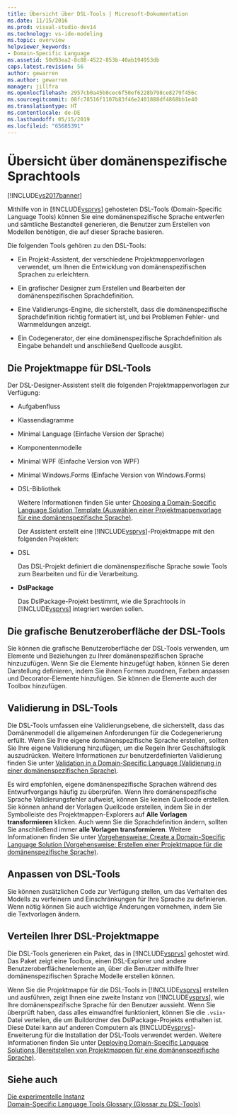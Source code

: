 ```yaml
---
title: Übersicht über DSL-Tools | Microsoft-Dokumentation
ms.date: 11/15/2016
ms.prod: visual-studio-dev14
ms.technology: vs-ide-modeling
ms.topic: overview
helpviewer_keywords:
- Domain-Specific Language
ms.assetid: 50d93ea2-8c88-4522-853b-40ab194953db
caps.latest.revision: 56
author: gewarren
ms.author: gewarren
manager: jillfra
ms.openlocfilehash: 2957cb0a45b0cec6f50ef6228b798ce8279f456c
ms.sourcegitcommit: 08fc78516f1107b83f46e2401888df4868bb1e40
ms.translationtype: HT
ms.contentlocale: de-DE
ms.lasthandoff: 05/15/2019
ms.locfileid: "65685391"
---
```

# <a name="overview-of-domain-specific-language-tools"></a>Übersicht über domänenspezifische Sprachtools
[!INCLUDE[vs2017banner](../includes/vs2017banner.md)]

Mithilfe von in [!INCLUDE[vsprvs](../includes/vsprvs-md.md)] gehosteten DSL-Tools (Domain-Specific Language Tools) können Sie eine domänenspezifische Sprache entwerfen und sämtliche Bestandteil generieren, die Benutzer zum Erstellen von Modellen benötigen, die auf dieser Sprache basieren.  
  
 Die folgenden Tools gehören zu den DSL-Tools:  
  
- Ein Projekt-Assistent, der verschiedene Projektmappenvorlagen verwendet, um Ihnen die Entwicklung von domänenspezifischen Sprachen zu erleichtern.  
  
- Ein grafischer Designer zum Erstellen und Bearbeiten der domänenspezifischen Sprachdefinition.  
  
- Eine Validierungs-Engine, die sicherstellt, dass die domänenspezifische Sprachdefinition richtig formatiert ist, und bei Problemen Fehler- und Warnmeldungen anzeigt.  
  
- Ein Codegenerator, der eine domänenspezifische Sprachdefinition als Eingabe behandelt und anschließend Quellcode ausgibt.  
  
## <a name="the-dsl-tools-solution"></a>Die Projektmappe für DSL-Tools  
 Der DSL-Designer-Assistent stellt die folgenden Projektmappenvorlagen zur Verfügung:  
  
- Aufgabenfluss  
  
- Klassendiagramme  
  
- Minimal Language (Einfache Version der Sprache)  
  
- Komponentenmodelle  
  
- Minimal WPF (Einfache Version von WPF)  
  
- Minimal Windows.Forms (Einfache Version von Windows.Forms)  
  
- DSL-Bibliothek  
  
  Weitere Informationen finden Sie unter [Choosing a Domain-Specific Language Solution Template (Auswählen einer Projektmappenvorlage für eine domänenspezifische Sprache)](../modeling/choosing-a-domain-specific-language-solution-template.md).  
  
  Der Assistent erstellt eine [!INCLUDE[vsprvs](../includes/vsprvs-md.md)]-Projektmappe mit den folgenden Projekten:  
  
- DSL  
  
   Das DSL-Projekt definiert die domänenspezifische Sprache sowie Tools zum Bearbeiten und für die Verarbeitung.  
  
- **DslPackage**  
  
   Das DslPackage-Projekt bestimmt, wie die Sprachtools in [!INCLUDE[vsprvs](../includes/vsprvs-md.md)] integriert werden sollen.  
  
## <a name="the-dsl-tools-graphical-interface"></a>Die grafische Benutzeroberfläche der DSL-Tools  
 Sie können die grafische Benutzeroberfläche der DSL-Tools verwenden, um Elemente und Beziehungen zu Ihrer domänenspezifischen Sprache hinzuzufügen. Wenn Sie die Elemente hinzugefügt haben, können Sie deren Darstellung definieren, indem Sie ihnen Formen zuordnen, Farben anpassen und Decorator-Elemente hinzufügen. Sie können die Elemente auch der Toolbox hinzufügen.  
  
## <a name="validation-in-dsl-tools"></a>Validierung in DSL-Tools  
 Die DSL-Tools umfassen eine Validierungsebene, die sicherstellt, dass das Domänenmodell die allgemeinen Anforderungen für die Codegenerierung erfüllt. Wenn Sie Ihre eigene domänenspezifische Sprache erstellen, sollten Sie Ihre eigene Validierung hinzufügen, um die Regeln Ihrer Geschäftslogik auszudrücken. Weitere Informationen zur benutzerdefinierten Validierung finden Sie unter [Validation in a Domain-Specific Language (Validierung in einer domänenspezifischen Sprache)](../modeling/validation-in-a-domain-specific-language.md).  
  
 Es wird empfohlen, eigene domänenspezifische Sprachen während des Entwurfvorgangs häufig zu überprüfen. Wenn Ihre domänenspezifische Sprache Validierungsfehler aufweist, können Sie keinen Quellcode erstellen. Sie können anhand der Vorlagen Quellcode erstellen, indem Sie in der Symbolleiste des Projektmappen-Explorers auf **Alle Vorlagen transformieren** klicken. Auch wenn Sie die Sprachdefinition ändern, sollten Sie anschließend immer **alle Vorlagen transformieren**. Weitere Informationen finden Sie unter [Vorgehensweise: Create a Domain-Specific Language Solution (Vorgehensweise: Erstellen einer Projektmappe für die domänenspezifische Sprache)](../modeling/how-to-create-a-domain-specific-language-solution.md).  
  
## <a name="customization-of-dsl-tools"></a>Anpassen von DSL-Tools  
 Sie können zusätzlichen Code zur Verfügung stellen, um das Verhalten des Modells zu verfeinern und Einschränkungen für Ihre Sprache zu definieren. Wenn nötig können Sie auch wichtige Änderungen vornehmen, indem Sie die Textvorlagen ändern.  
  
## <a name="distributing-your-dsl-solution"></a>Verteilen Ihrer DSL-Projektmappe  
 Die DSL-Tools generieren ein Paket, das in [!INCLUDE[vsprvs](../includes/vsprvs-md.md)] gehostet wird. Das Paket zeigt eine Toolbox, einen DSL-Explorer und andere Benutzeroberflächenelemente an, über die Benutzer mithilfe Ihrer domänenspezifischen Sprache Modelle erstellen können.  
  
 Wenn Sie die Projektmappe für die DSL-Tools in [!INCLUDE[vsprvs](../includes/vsprvs-md.md)] erstellen und ausführen, zeigt Ihnen eine zweite Instanz von [!INCLUDE[vsprvs](../includes/vsprvs-md.md)], wie Ihre domänenspezifische Sprache für den Benutzer aussieht. Wenn Sie überprüft haben, dass alles einwandfrei funktioniert, können Sie die `.vsix`-Datei verteilen, die um Buildordner des DslPackage-Projekts enthalten ist. Diese Datei kann auf anderen Computern als [!INCLUDE[vsprvs](../includes/vsprvs-md.md)]-Erweiterung für die Installation der DSL-Tools verwendet werden.  Weitere Informationen finden Sie unter [Deploying Domain-Specific Language Solutions (Bereitstellen von Projektmappen für eine domänenspezifische Sprache)](../modeling/deploying-domain-specific-language-solutions.md).  
  
## <a name="see-also"></a>Siehe auch  
 [Die experimentelle Instanz](../extensibility/the-experimental-instance.md)   
 [Domain-Specific Language Tools Glossary (Glossar zu DSL-Tools)](https://msdn.microsoft.com/ca5e84cb-a315-465c-be24-76aa3df276aa)
